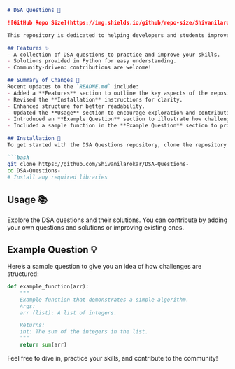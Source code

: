 ```markdown
# DSA Questions 🚀

![GitHub Repo Size](https://img.shields.io/github/repo-size/Shivanilarokar/DSA-Questions-) ![Contributors](https://img.shields.io/github/contributors/Shivanilarokar/DSA-Questions-) ![Issues](https://img.shields.io/github/issues/Shivanilarokar/DSA-Questions-)

This repository is dedicated to helping developers and students improve their skills in Data Structures and Algorithms (DSA) through a collection of curated questions and solutions.

## Features ✨
- A collection of DSA questions to practice and improve your skills.
- Solutions provided in Python for easy understanding.
- Community-driven: contributions are welcome!

## Summary of Changes 📝
Recent updates to the `README.md` include:
- Added a **Features** section to outline the key aspects of the repository.
- Revised the **Installation** instructions for clarity.
- Enhanced structure for better readability.
- Updated the **Usage** section to encourage exploration and contribution.
- Introduced an **Example Question** section to illustrate how challenges are structured.
- Included a sample function in the **Example Question** section to provide a practical illustration.

## Installation 🔧
To get started with the DSA Questions repository, clone the repository and install the necessary dependencies:

```bash
git clone https://github.com/Shivanilarokar/DSA-Questions-
cd DSA-Questions-
# Install any required libraries
```

## Usage 📚
Explore the DSA questions and their solutions. You can contribute by adding your own questions and solutions or improving existing ones.

## Example Question 💡
Here’s a sample question to give you an idea of how challenges are structured:

```python
def example_function(arr):
    """
    Example function that demonstrates a simple algorithm.
    Args:
    arr (list): A list of integers.

    Returns:
    int: The sum of the integers in the list.
    """
    return sum(arr)
```

Feel free to dive in, practice your skills, and contribute to the community!
```